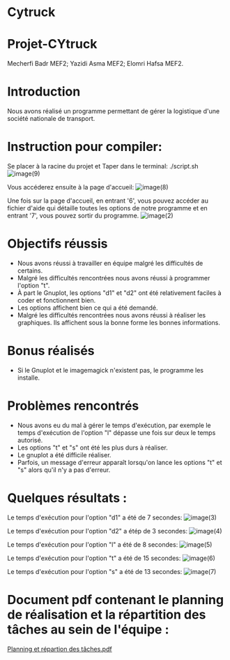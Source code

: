 # Cytruck

# Projet-CYtruck
Mecherfi Badr MEF2; Yazidi Asma MEF2; Elomri Hafsa MEF2.

# Introduction
Nous avons réalisé un programme permettant de gérer la logistique d'une société nationale de transport.

# Instruction pour compiler: 
Se placer à la racine du projet et Taper dans le terminal: ./script.sh
![image(9)](https://github.com/asmayzd/CyTruck/assets/131535443/0c966d08-6018-433d-909d-a9f5d02c3a64)


Vous accéderez ensuite à la page d'accueil:
![image(8)](https://github.com/asmayzd/CyTruck/assets/131535443/2515e914-fddd-44eb-b44b-074b3916337a)


Une fois sur la page d'accueil, en entrant '6', vous pouvez accéder au fichier d'aide qui détaille toutes les options de notre programme et en entrant '7', vous pouvez sortir du programme.
![image(2)](https://github.com/asmayzd/CyTruck/assets/131535443/6c9fcd27-f5ef-4fbe-beba-c36da62de77f)



# Objectifs réussis
- Nous avons réussi à travailler en équipe malgré les difficultés de certains.
- Malgré les difficultés rencontrées nous avons réussi à programmer l'option "t".
- À part le Gnuplot, les options "d1" et "d2" ont été relativement faciles à coder et fonctionnent bien.
- Les options affichent bien ce qui a été demandé.
- Malgré les difficultés rencontrées nous avons réussi à réaliser les graphiques. Ils affichent sous la bonne forme les bonnes informations.
  
# Bonus réalisés
- Si le Gnuplot et le imagemagick n'existent pas, le programme les installe.

# Problèmes rencontrés
- Nous avons eu du mal à gérer le temps d'exécution, par exemple le temps d'exécution de l'option "l" dépasse une fois sur deux le temps autorisé.
- Les options "t" et "s" ont été les plus durs à réaliser.
- Le gnuplot a été difficile réaliser.
- Parfois, un message d'erreur apparaît lorsqu'on lance les options "t" et "s" alors qu'il n'y a pas d'erreur. 

# Quelques résultats :

Le temps d'exécution pour l'option "d1" a été de 7 secondes:
![image(3)](https://github.com/asmayzd/CyTruck/assets/131535443/917d7c55-f250-40ad-9254-b3b3e5f4e9ad)

Le temps d'exécution pour l'option "d2" a étép de 3 secondes:
![image(4)](https://github.com/asmayzd/CyTruck/assets/131535443/7fca1b51-d3b3-4f9e-bea8-7e6a89f17552)

Le temps d'exécution pour l'option "l" a été de 8 secondes:
![image(5)](https://github.com/asmayzd/CyTruck/assets/131535443/2aa820c4-1df4-48cb-a57c-6a6554701218)

Le temps d'exécution pour l'option "t" a été de 15 secondes:
![image(6)](https://github.com/asmayzd/CyTruck/assets/131535443/505fa49c-0b67-481c-8eb0-1361d9c1dee6)

Le temps d'exécution pour l'option "s" a été de 13 secondes:
![image(7)](https://github.com/asmayzd/CyTruck/assets/131535443/5c9c92ee-aab0-44b0-bd81-a42f5c3f527d)




# Document pdf contenant le planning de réalisation et la répartition des tâches au sein de l'équipe :


[Planning et répartion des tâches.pdf](https://github.com/asmayzd/CyTruck/files/14142305/Planning.et.repartion.des.taches.pdf)







































